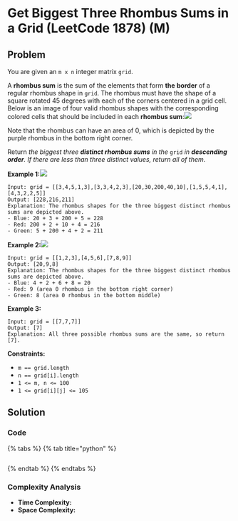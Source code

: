 # Get Biggest Three Rhombus Sums in a Grid \(LeetCode 1878\) \(M\)

## Problem

You are given an `m x n` integer matrix `grid`​​​.

A **rhombus sum** is the sum of the elements that form **the** **border** of a regular rhombus shape in `grid`​​​. The rhombus must have the shape of a square rotated 45 degrees with each of the corners centered in a grid cell. Below is an image of four valid rhombus shapes with the corresponding colored cells that should be included in each **rhombus sum**:![](https://assets.leetcode.com/uploads/2021/04/23/pc73-q4-desc-2.png)

Note that the rhombus can have an area of 0, which is depicted by the purple rhombus in the bottom right corner.

Return _the biggest three **distinct rhombus sums** in the_ `grid` _in **descending order**. If there are less than three distinct values, return all of them_.

**Example 1:**![](https://assets.leetcode.com/uploads/2021/04/23/pc73-q4-ex1.png)

```text
Input: grid = [[3,4,5,1,3],[3,3,4,2,3],[20,30,200,40,10],[1,5,5,4,1],[4,3,2,2,5]]
Output: [228,216,211]
Explanation: The rhombus shapes for the three biggest distinct rhombus sums are depicted above.
- Blue: 20 + 3 + 200 + 5 = 228
- Red: 200 + 2 + 10 + 4 = 216
- Green: 5 + 200 + 4 + 2 = 211
```

**Example 2:**![](https://assets.leetcode.com/uploads/2021/04/23/pc73-q4-ex2.png)

```text
Input: grid = [[1,2,3],[4,5,6],[7,8,9]]
Output: [20,9,8]
Explanation: The rhombus shapes for the three biggest distinct rhombus sums are depicted above.
- Blue: 4 + 2 + 6 + 8 = 20
- Red: 9 (area 0 rhombus in the bottom right corner)
- Green: 8 (area 0 rhombus in the bottom middle)
```

**Example 3:**

```text
Input: grid = [[7,7,7]]
Output: [7]
Explanation: All three possible rhombus sums are the same, so return [7].
```

**Constraints:**

* `m == grid.length`
* `n == grid[i].length`
* `1 <= m, n <= 100`
* `1 <= grid[i][j] <= 105`

## Solution 

### Code

{% tabs %}
{% tab title="python" %}
```python

```
{% endtab %}
{% endtabs %}

### Complexity Analysis

* **Time Complexity:**
* **Space Complexity:**

